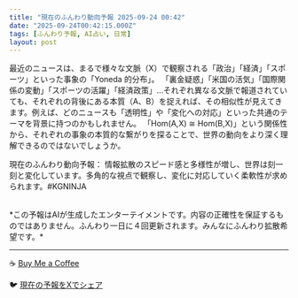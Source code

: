 ```yaml
---
title: "現在のふんわり動向予報 2025-09-24 00:42"
date: "2025-09-24T00:42:15.000Z"
tags: [ふんわり予報, AI占い, 日常]
layout: post
---
```


最近のニュースは、まるで様々な文脈（X）で観察される「政治」「経済」「スポーツ」といった事象の「Yoneda 的分布」。  「裏金疑惑」「米国の活気」「国際関係の変動」「スポーツの活躍」「経済政策」…それぞれ異なる文脈で報道されていても、それぞれの背後にある本質（A、B）を捉えれば、その相似性が見えてきます。例えば、どのニュースも「透明性」や「変化への対応」といった共通のテーマを背景に持つのかもしれません。  「Hom(A,X) ≅ Hom(B,X)」という関係性から、それぞれの事象の本質的な繋がりを探ることで、世界の動向をより深く理解できるのではないでしょうか。


現在のふんわり動向予報：
情報拡散のスピード感と多様性が増し、世界は刻一刻と変化しています。多角的な視点で観察し、変化に対応していく柔軟性が求められます。#KGNINJA

<br>
*この予報はAIが生成したエンターテイメントです。内容の正確性を保証するものではありません。ふんわり一日に４回更新されます。みんなにふんわり拡散希望です。*

---
☕️ [Buy Me a Coffee](https://www.buymeacoffee.com/kgninja)

🐦 [現在の予報をXでシェア](https://twitter.com/intent/tweet?text=%E7%8F%BE%E5%9C%A8%E3%81%AE%E3%81%B5%E3%82%93%E3%82%8F%E3%82%8A%E4%BA%88%E5%A0%B1%3A%20%E3%80%8C%E6%9C%80%E8%BF%91%E3%81%AE%E3%83%8B%E3%83%A5%E3%83%BC%E3%82%B9%E3%81%AF%E3%80%81%E3%81%BE%E3%82%8B%E3%81%A7%E6%A7%98%E3%80%85%E3%81%AA%E6%96%87%E8%84%88%EF%BC%88X%EF%BC%89%E3%81%A7%E8%A6%B3%E5%AF%9F%E3%81%95%E3%82%8C%E3%82%8B%E3%80%8C%E6%94%BF%E6%B2%BB%E3%80%8D%E3%80%8C%E7%B5%8C%E6%B8%88%E3%80%8D%E3%80%8C%E3%82%B9%E3%83%9D%E3%83%BC%E3%83%84%E3%80%8D%E3%81%A8%E3%81%84%E3%81%A3%E3%81%9F%E4%BA%8B%E8%B1%A1%E3%81%AE%E3%80%8CYoneda%20%E7%9A%84%E5%88%86%E5%B8%83%E3%80%8D%E3%80%82%E3%80%8D%23KGNINJA%20%E7%B6%9A%E3%81%8D%E3%81%AF%E3%83%96%E3%83%AD%E3%82%B0%E3%81%A7%EF%BC%81%F0%9F%91%87&url=https%3A%2F%2Fkg-ninja.github.io%2FFunwariyoso%2F)

